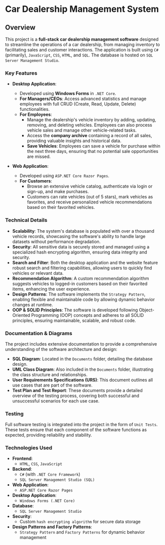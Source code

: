 # Car Dealership Management System

## Overview

This project is a **full-stack car dealership management software** designed to streamline the operations of a car dealership, from managing inventory to facilitating sales and customer interactions. The application is built using `C#` (primarily), `JavaScript`, `CSS`, `HTML`, and `SQL`. The database is hosted on `SQL Server Management Studio`.

### Key Features

- **Desktop Application**:
  - Developed using **Windows Forms** in `.NET Core`.
  - **For Managers/CEOs**: Access advanced statistics and manage employees with full CRUD (Create, Read, Update, Delete) functionalities.
  - **For Employees**: 
    - Manage the dealership's vehicle inventory by adding, updating, removing, and deleting vehicles. Employees can also process vehicle sales and manage other vehicle-related tasks.
    - Access the **company archive** containing a record of all sales, providing valuable insights and historical data.
    - **Save Vehicles**: Employees can save a vehicle for purchase within the next three days, ensuring that no potential sale opportunities are missed.

- **Web Application**:
  - Developed using `ASP.NET Core Razor Pages`.
  - **For Customers**: 
    - Browse an extensive vehicle catalog, authenticate via login or sign-up, and make purchases. 
    - Customers can rate vehicles (out of 5 stars), mark vehicles as favorites, and receive personalized vehicle recommendations based on their favorited vehicles.

### Technical Details

- **Scalability**: The system's database is populated with over a thousand vehicle records, showcasing the software's ability to handle large datasets without performance degradation.
- **Security**: All sensitive data is securely stored and managed using a specialized hash encrypting algorithm, ensuring data integrity and security.
- **Search and Filter**: Both the desktop application and the website feature robust search and filtering capabilities, allowing users to quickly find vehicles or relevant data.
- **Recommendation Algorithm**: A custom recommendation algorithm suggests vehicles to logged-in customers based on their favorited items, enhancing the user experience.
- **Design Patterns**: The software implements the `Strategy Pattern`, enabling flexible and maintainable code by allowing dynamic behavior changes at runtime.
- **OOP & SOLID Principles**: The software is developed following Object-Oriented Programming (OOP) concepts and adheres to all SOLID principles, ensuring maintainable, scalable, and robust code.

### Documentation & Diagrams

The project includes extensive documentation to provide a comprehensive understanding of the software architecture and design:

- **SQL Diagram**: Located in the `Documents` folder, detailing the database design.
- **UML Class Diagram**: Also included in the `Documents` folder, illustrating the class structure and relationships.
- **User Requirements Specifications (URS)**: This document outlines all use cases that are part of the software.
- **Test Plan and Test Report**: These documents provide a detailed overview of the testing process, covering both successful and unsuccessful scenarios for each use case.

### Testing

Full software testing is integrated into the project in the form of `Unit Tests`. These tests ensure that each component of the software functions as expected, providing reliability and stability.

### Technologies Used

- **Frontend**: 
  - `HTML`, `CSS`, `JavaScript`
- **Backend**:
  - `C#` (with `.NET Core Framework`)
  - `SQL Server Management Studio (SQL)`
- **Web Application**:
  - `ASP.NET Core Razor Pages`
- **Desktop Application**:
  - `Windows Forms (.NET Core)`
- **Database**: 
  - `SQL Server Management Studio`
- **Security**:
  - Custom `hash encrypting algorithm` for secure data storage
- **Design Patterns and Factory Patterns**:
  - `Strategy Pattern` and `Factory Patterns` for dynamic behavior management
